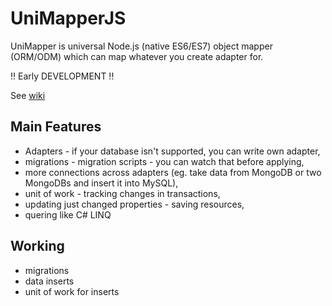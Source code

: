 # UniMapperJS
UniMapper is universal Node.js (native ES6/ES7) object mapper (ORM/ODM) which can map whatever you create adapter for.


!! Early DEVELOPMENT !!

See [wiki](https://github.com/Hookyns/unimapperjs/wiki)


## Main Features
- Adapters - if your database isn't supported, you can write own adapter,
- migrations - migration scripts - you can watch that before applying,
- more connections across adapters (eg. take data from MongoDB or two MongoDBs and insert it into MySQL),
- unit of work - tracking changes in transactions,
- updating just changed properties - saving resources,
- quering like C# LINQ


## Working
- migrations
- data inserts
- unit of work for inserts

